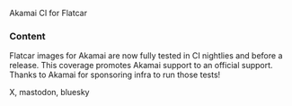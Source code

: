 Akamai CI for Flatcar

### Content

Flatcar images for Akamai are now fully tested in CI nightlies and before a release. This coverage promotes Akamai support to an official support. Thanks to Akamai for sponsoring infra to run those tests! 

X, mastodon, bluesky
